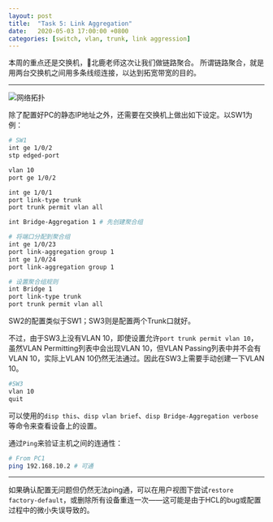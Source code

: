 ```yaml
---
layout: post
title:  "Task 5: Link Aggregation"
date:   2020-05-03 17:00:00 +0800
categories: [switch, vlan, trunk, link aggression]
---
```


本周的重点还是交换机，🦌北鹿老师这次让我们做链路聚合。
所谓链路聚合，就是用两台交换机之间用多条线缆连接，以达到拓宽带宽的目的。

---

![网络拓扑](https://lightyears1998.github.io/gzhu-networking-course-record/images/task5.png)

除了配置好PC的静态IP地址之外，还需要在交换机上做出如下设定。以SW1为例：

```sh
# SW1
int ge 1/0/2
stp edged-port

vlan 10
port ge 1/0/2

int ge 1/0/1
port link-type trunk
port trunk permit vlan all

int Bridge-Aggregation 1 # 先创建聚合组

# 将端口分配到聚合组
int ge 1/0/23
port link-aggregation group 1
int ge 1/0/24
port link-aggregation group 1

# 设置聚合组规则
int Bridge 1
port link-type trunk
port trunk permit vlan all
```

SW2的配置类似于SW1；SW3则是配置两个Trunk口就好。

不过，由于SW3上没有VLAN 10，即使设置允许`port trunk permit vlan 10`，虽然VLAN Permitting列表中会出现VLAN 10，但VLAN Passing列表中并不会有VLAN 10，实际上VLAN 10仍然无法通过。因此在SW3上需要手动创建一下VLAN 10。

```sh
#SW3
vlan 10
quit
```

可以使用的`disp this`、`disp vlan brief`、`disp Bridge-Aggregation verbose`等命令来查看设备上的设置。

通过`Ping`来验证主机之间的连通性：

```sh
# From PC1
ping 192.168.10.2 # 可通
```

---

如果确认配置无问题但仍然无法ping通，可以在用户视图下尝试`restore factory-default`，或删除所有设备重连一次——这可能是由于HCL的bug或配置过程中的微小失误导致的。
